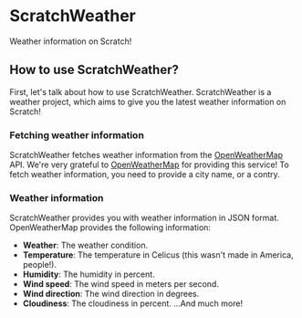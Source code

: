 # ScratchWeather
Weather information on Scratch!
## How to use ScratchWeather?
First, let's talk about how to use ScratchWeather. ScratchWeather is a weather project, which aims to give you the latest weather information on Scratch!
### Fetching weather information
ScratchWeather fetches weather information from the [OpenWeatherMap](https://openweathermap.org/) API. We're very grateful to [OpenWeatherMap](https://openweathermap.org/) for providing this service! To fetch weather information, you need to provide a city name, or a contry.
### Weather information
ScratchWeather provides you with weather information in JSON format. OpenWeatherMap provides the following information:
- **Weather**: The weather condition.
- **Temperature**: The temperature in Celicus (this wasn't made in America, people!).
- **Humidity**: The humidity in percent.
- **Wind speed**: The wind speed in meters per second.
- **Wind direction**: The wind direction in degrees.
- **Cloudiness**: The cloudiness in percent.
...And much more!